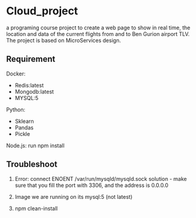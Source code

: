 # Cloud_project

a programing course project to create a web page to show in real time, the location and data of the current flights from and to Ben Gurion airport TLV.
The project is based on MicroServices design.

## Requirement
Docker:
* Redis:latest
* Mongodb:latest
* MYSQL:5

Python:
* Sklearn
* Pandas
* Pickle

Node.js: run npm install

## Troubleshoot
1. Error: connect ENOENT /var/run/mysqld/mysqld.sock
solution - make sure that you fill the port with 3306, and the address is 0.0.0.0

2. Image we are running on its mysql:5 (not latest)

3. npm clean-install
